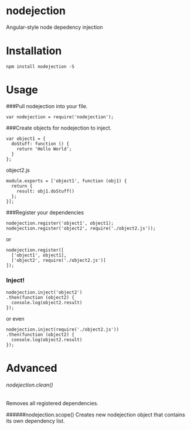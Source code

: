 nodejection
===========

Angular-style node depedency injection


Installation
===========
````npm install nodejection -S````

Usage
=====
###Pull nodejection into your file.  
````
var nodejection = require('nodejection');
````

###Create objects for nodejection to inject.
````
var object1 = {
  doStuff: function () {
    return 'Hello World';
  }
};
````

object2.js
````
module.exports = ['object1', function (obj1) {
  return {
    result: obj1.doStuff()
  };
}];
````
###Register your dependencies  
````
nodejection.register('object1', object1);
nodejection.register('object2', require('./object2.js'));
````
or
````
nodejection.register([
  ['object1', object1],
  ['object2', require('./object2.js')]
]);
````

### Inject!
````
nodejection.inject('object2')
.then(function (object2) {
  console.log(object2.result)
});
````
or even
````
nodejection.inject(require('./object2.js'))
.then(function (object2) {
  console.log(object2.result)
});
````

Advanced
========

###### nodejection.clean() 
Removes all registered dependencies.

######nodejection.scope()
Creates new nodejection object that contains its own dependency list.
